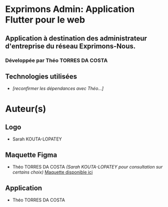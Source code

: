 # Exprimons Admin: Application Flutter pour le web

## Application à destination des administrateur d'entreprise du réseau Exprimons-Nous.

### Développée par Théo TORRES DA COSTA

## Technologies utilisées

* *[reconfirmer les dépendances avec Théo...]*

# Auteur(s)
## Logo
* Sarah KOUTA-LOPATEY

## Maquette Figma
* Théo TORRES DA COSTA
*(Sarah KOUTA-LOPATEY pour consultation sur certains choix)*
[Maquette disponible ici](https://www.figma.com/file/H9ofzCRB5iRQ2NyIdZjXuw/ExprimonsAdmin?node-id=0%3A1)

## Application
* Théo TORRES DA COSTA
